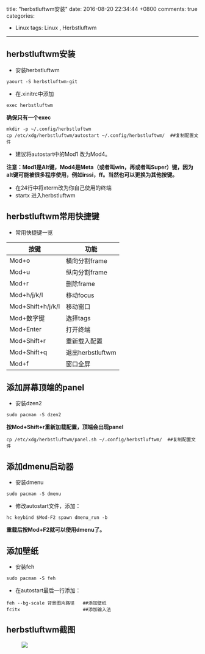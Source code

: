 title:  "herbstluftwm安装"
date:   2016-08-20 22:34:44 +0800
comments: true
categories:
- Linux
tags: Linux , Herbstluftwm
---

## herbstluftwm安装

* 安装herbstluftwm
```
yaourt -S herbstluftwm-git
```

* 在.xinitrc中添加
```
exec herbstluftwm
```

 **确保只有一个exec**

```
mkdir -p ~/.config/herbstluftwm
cp /etc/xdg/herbstluftwm/autostart ~/.config/herbstluftwm/  ##复制配置文件
```

* 建议将autostart中的Mod1 改为Mod4。

 **注意：Mod1是Alt键，Mod4是Meta（或者叫win，再或者叫Super）键，因为alt键可能被很多程序使用，例如irssi，ff。当然也可以更换为其他按键。**
* 在24行中将xterm改为你自己使用的终端
* startx 进入herbstluftwm

## herbstluftwm常用快捷键

* 常用快捷键一览

按键|功能
----|----
Mod+o|横向分割frame
Mod+u|纵向分割frame
Mod+r|删除frame
Mod+h/j/k/l|移动focus
Mod+Shift+h/j/k/l|移动窗口
Mod+数字键|选择tags
Mod+Enter|打开终端
Mod+Shift+r|重新载入配置
Mod+Shift+q|退出herbstluftwm
Mod+f|窗口全屏

## 添加屏幕顶端的panel
* 安装dzen2
```
sudo pacman -S dzen2
```

**按Mod+Shift+r重新加载配置，顶端会出现panel**

```
cp /etc/xdg/herbstluftwm/panel.sh ~/.config/herbstluftwm/  ##复制配置文件
```

## 添加dmenu启动器

* 安装dmenu
```
sudo pacman -S dmenu
```

* 修改autostart文件，添加：
```
hc keybind $Mod-F2 spawn dmenu_run -b
```

**重载后按Mod+F2就可以使用dmenu了。**

## 添加壁纸

* 安装feh
```
sudo pacman -S feh
```

* 在autostart最后一行添加：
```
feh --bg-scale 背景图片路径   ##添加壁纸
fcitx                       ##添加输入法
```

## herbstluftwm截图
<figure>
  <a href="http://ogdmnptnx.bkt.clouddn.com/herbstluftwm.png"><img src="http://ogdmnptnx.bkt.clouddn.com/herbstluftwm.png"></a>
</figure>
